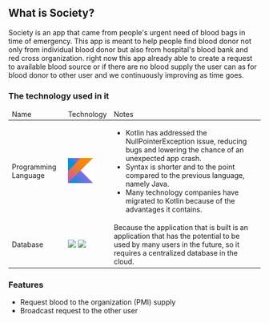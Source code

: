 <h2>What is Society?</h2>

<p>
Society is an app that came from people's urgent need of blood bags in time of emergency. This app is meant to help people find blood donor not only from individual blood donor but also from hospital's blood bank and red cross organization. right now this app already able to create a request to available blood source or if there are no blood supply the user can as for blood donor to other user and we continuously improving as time goes. 
</p>

<h3>The technology used in it</h3>

<table style="width:100%">
  <thead style="text-alignment: center">
    <td>Name</td>
    <td>Technology</td>
    <td>Notes</td>
  </thead>
  <tr>
    <td>Programming Language</td>
    <td><img src="https://raw.githubusercontent.com/github/explore/80688e429a7d4ef2fca1e82350fe8e3517d3494d/topics/kotlin/kotlin.png" width="50px"></td>
    <td>
      <ul>
        <li>Kotlin has addressed the NullPointerException issue, reducing bugs and lowering the chance of an unexpected app crash.</li>
        <li>Syntax is shorter and to the point compared to the previous language, namely Java.</li>
        <li>Many technology companies have migrated to Kotlin because of the advantages it contains.</li>
      </ul>
    </td>
  </tr>
  <tr>
    <td>Database</td>
    <td>
      <img src="https://brandeps.com/logo-download/F/Firebase-RTDB-logo-vector-01.svg" width="70px">
      <img src="https://brandeps.com/logo-download/F/Firestore-logo-vector-01.svg" width="70px">
    </td>
    <td>Because the application that is built is an application that has the potential to be used by many users in the future, so it requires a centralized database in the cloud.</td>
  </tr>
</table>
      
<h3>Features</h3>

<ul>
   <li>Request blood to the organization (PMI) supply</li>
   <li>Broadcast request to the other user</li>
</ul>
